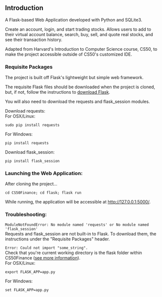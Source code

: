## Introduction
A Flask-based Web Application developed with Python and SQLite3.

Create an account, login, and start trading stocks. Allows users to add to their virtual account balance, search, buy, sell, and quote real stocks, and see their transaction history. 

Adapted from Harvard's Introduction to Computer Science course, CS50, to make the project accessible outside of CS50's customized IDE. 

### Requisite Packages
The project is built off Flask's lightweight but simple web framework.  

The requisite Flask files should be downloaded when the project is cloned, but, if not, follow the instructions to [download Flask](http://flask.pocoo.org/docs/1.0/installation/). 

You will also need to download the requests and flask_session modules.   

Download requests:  
For OSX/Linux: 
```
sudo pip install requests
```  
For Windows:   
```
pip install requests
```

Download flask_session:    
```
pip install flask_session 
```


### Launching the Web Application:
After cloning the project...
```
cd CS50Finance; cd flask; flask run
```

While running, the application will be accessible at http://127.0.0.1:5000/. 

### Troubleshooting:
  
``` ModuleNotFoundError: No module named 'requests' or No module named 'flask_session' ```  
Requests and flask_session are not built-in to Flask. To download them, the instructions under the "Requisite Packages" header.  
  
``` Error: Could not import "some_string". ```  
Check that you're current working directory is the flask folder within CS50Finance ([see more information](http://flask.pocoo.org/docs/1.0/cli/)).  
For OSX/Linux:  
```
export FLASK_APP=app.py  
```
For Windows:  
```
set FLASK_APP=app.py  
```

